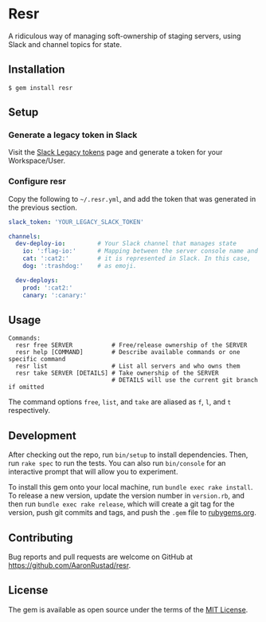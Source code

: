 # Resr

A ridiculous way of managing soft-ownership of staging servers, using Slack and channel topics for state.

## Installation

    $ gem install resr
    
## Setup

### Generate a legacy token in Slack

Visit the [Slack Legacy tokens](https://api.slack.com/custom-integrations/legacy-tokens) page and generate a token for your Workspace/User.

### Configure resr

Copy the following to `~/.resr.yml`, and add the token that was generated in the previous section.

```yml
slack_token: 'YOUR_LEGACY_SLACK_TOKEN'

channels:
  dev-deploy-io:         # Your Slack channel that manages state
    io: ':flag-io:'      # Mapping between the server console name and how 
    cat: ':cat2:'        # it is represented in Slack. In this case, 
    dog: ':trashdog:'    # as emoji.

  dev-deploys:
    prod: ':cat2:'
    canary: ':canary:'
```

## Usage

    Commands:
      resr free SERVER           # Free/release ownership of the SERVER
      resr help [COMMAND]        # Describe available commands or one specific command
      resr list                  # List all servers and who owns them
      resr take SERVER [DETAILS] # Take ownership of the SERVER
                                 # DETAILS will use the current git branch if omitted
      
The command options `free`, `list`, and `take` are aliased as `f`, `l`, and `t` respectively.

## Development

After checking out the repo, run `bin/setup` to install dependencies. Then, run `rake spec` to run the tests. You can also run `bin/console` for an interactive prompt that will allow you to experiment.

To install this gem onto your local machine, run `bundle exec rake install`. To release a new version, update the version number in `version.rb`, and then run `bundle exec rake release`, which will create a git tag for the version, push git commits and tags, and push the `.gem` file to [rubygems.org](https://rubygems.org).

## Contributing

Bug reports and pull requests are welcome on GitHub at https://github.com/AaronRustad/resr.

## License

The gem is available as open source under the terms of the [MIT License](http://opensource.org/licenses/MIT).

